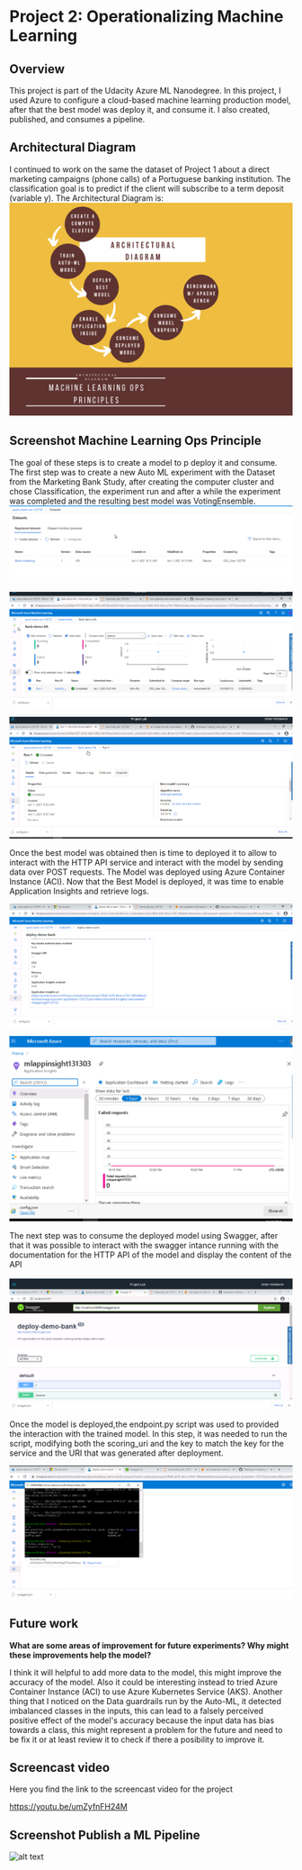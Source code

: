 # Project 2: Operationalizing Machine Learning

## Overview
This project is part of the Udacity Azure ML Nanodegree.
In this project, I used  Azure to configure a cloud-based machine learning production model, after that the best model was  deploy it, and consume it. I also created, published, and consumes a pipeline.

## Architectural Diagram

I continued to work on the same the dataset of Project 1 about a direct marketing campaigns (phone calls) of a Portuguese banking institution. The classification goal is to predict if the client will subscribe to a term deposit (variable y). The Architectural Diagram is:
![alt text](https://github.com/Gabilopez1/Udacity_Intro_Azure_ML/blob/master/Minimalist%20Circles%20Mind%20Map.png)

## Screenshot Machine Learning Ops Principle
The goal of these steps is  to create a  model to p deploy it and consume. The first step was to create a new Auto ML experiment with the Dataset from the Marketing Bank Study, after creating the computer cluster and chose Classification, the experiment run and after a while the experiment was completed and the resulting best model was VotingEnsemble.
![alt text](https://github.com/Gabilopez1/Udacity_Intro_Azure_ML/blob/master/Registered%20datasets%20v3.PNG)

![alt text](https://github.com/Gabilopez1/Udacity_Intro_Azure_ML/blob/master/Experimentcompleted.PNG)

![alt text](https://github.com/Gabilopez1/Udacity_Intro_Azure_ML/blob/master/VotingEnsemblebestmodel.PNG)


Once the best model was obtained then is time to deployed it to allow to interact with the HTTP API service and interact with the model by sending data over POST requests. The Model was deployed using Azure Container Instance (ACI). Now that the Best Model is deployed, it was time to enable Application Insights and retrieve logs. 

![alt text](https://github.com/Gabilopez1/Udacity_Intro_Azure_ML/blob/master/Application%20insights%20v4.PNG)

![alt text](https://github.com/Gabilopez1/Udacity_Intro_Azure_ML/blob/master/Logs%20application%20insights.PNG)


The next step was to consume the deployed model using Swagger, after that it was possible to interact with the swagger intance running with the documentation for the HTTP API of the model and display the content of the API

![alt text](https://github.com/Gabilopez1/Udacity_Intro_Azure_ML/blob/master/swaggerdemobankv4.PNG)

Once the model is deployed,the  endpoint.py script was used to provided the interaction with the trained model. In this step, it was  needed to run the script, modifying both the scoring_uri and the key to match the key for the service and the URI that was generated after deployment.

![alt text](https://github.com/Gabilopez1/Udacity_Intro_Azure_ML/blob/master/endpointyesno.PNG)






## Future work
**What are some areas of improvement for future experiments? Why might these improvements help the model?**

I think it will helpful to add more data to the model, this might improve the accuracy of the model. Also it could be interesting instead to tried  Azure Container Instance (ACI) to use Azure Kubernetes Service (AKS). Another thing that I noticed on the Data guardrails run by the Auto-ML, it detected imbalanced classes in the inputs, this can lead to a falsely perceived positive effect  of the model's accuracy because the input data has bias towards a class, this might represent a problem for the future and need to be fix it or at least review it to check if there a posibility to improve it.


## Screencast video 
 Here you find the  link to the screencast video for the project
 
 https://youtu.be/umZyfnFH24M


## Screenshot Publish a ML Pipeline



![alt text]()

